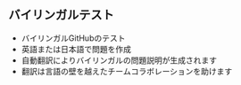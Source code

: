## バイリンガルテスト
- バイリンガルGitHubのテスト
- 英語または日本語で問題を作成
- 自動翻訳によりバイリンガルの問題説明が生成されます
- 翻訳は言語の壁を越えたチームコラボレーションを助けます